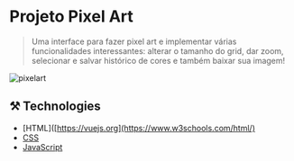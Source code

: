# Projeto Pixel Art
> Uma interface para fazer pixel art e implementar várias funcionalidades interessantes: alterar o tamanho do grid, dar zoom, selecionar e salvar histórico de cores e também baixar sua imagem!

![pixelart](https://github.com/user-attachments/assets/ce0882c0-ae57-4725-b75a-1961f146a269)

## ⚒️ Technologies
- [HTML]([https://vuejs.org](https://www.w3schools.com/html/)
- [CSS](https://getbootstrap.com](https://www.w3schools.com/css/))
- [JavaScript](https://getbootstrap.com](https://developer.mozilla.org/pt-BR/docs/Web/JavaScript))
